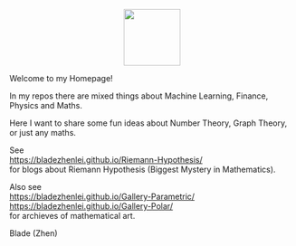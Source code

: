 <p align="center"><img src= "https://user-images.githubusercontent.com/66701331/182988392-6dc55f54-b27b-414b-a433-48f172b1209d.png" width="100" height="100" ></p>


Welcome to my Homepage!

In my repos there are mixed things about Machine Learning, Finance, Physics and Maths.

Here I want to share some fun ideas about Number Theory, Graph Theory, or just any maths.

See 
<br/>
https://bladezhenlei.github.io/Riemann-Hypothesis/
<br/>
for blogs about Riemann Hypothesis (Biggest Mystery in Mathematics). 

Also see
<br/>
https://bladezhenlei.github.io/Gallery-Parametric/
<br/>
https://bladezhenlei.github.io/Gallery-Polar/
<br/>
for archieves of mathematical art.

Blade (Zhen)
